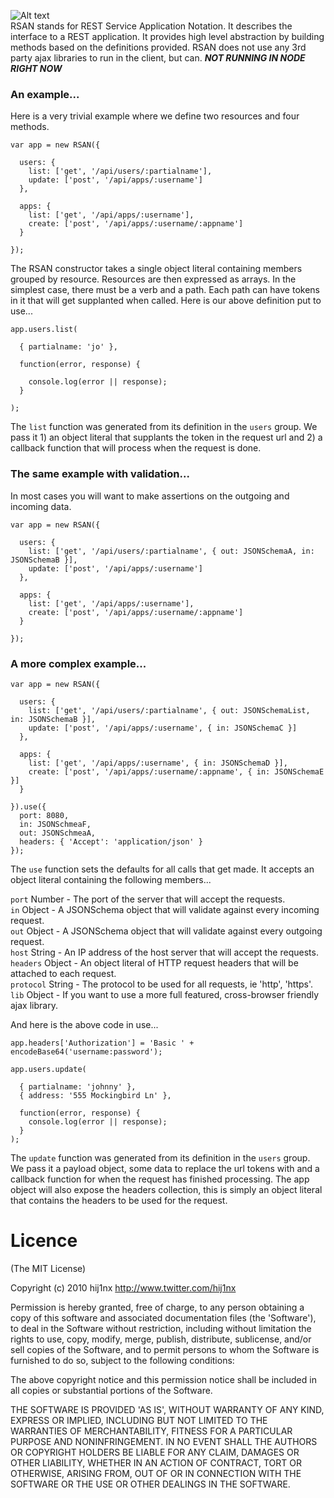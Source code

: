
![Alt text](https://github.com/hij1nx/RSAN/raw/master/logo.png)<br/>
RSAN stands for REST Service Application Notation. It describes the interface to a REST application. It provides high level abstraction by building methods based on the definitions provided. RSAN does not use any 3rd party ajax libraries to run in the client, but can. ***NOT RUNNING IN NODE RIGHT NOW***

### An example...
Here is a very trivial example where we define two resources and four methods.

    var app = new RSAN({

      users: {
        list: ['get', '/api/users/:partialname'],
        update: ['post', '/api/apps/:username']
      },

      apps: {
        list: ['get', '/api/apps/:username'],
        create: ['post', '/api/apps/:username/:appname']
      }

    });

The RSAN constructor takes a single object literal containing members grouped by resource. Resources are then expressed as arrays. In the simplest case, there must be a verb and a path. Each path can have tokens in it that will get supplanted when called. Here is our above definition put to use...

    app.users.list(

      { partialname: 'jo' },

      function(error, response) {
        
        console.log(error || response);
      }

    );

The `list` function was generated from its definition in the `users` group. We pass it 1) an object literal that supplants the token in the request url and 2) a callback function that will process when the request is done.

### The same example with validation...
In most cases you will want to make assertions on the outgoing and incoming data.

    var app = new RSAN({

      users: {
        list: ['get', '/api/users/:partialname', { out: JSONSchemaA, in: JSONSchemaB }],
        update: ['post', '/api/apps/:username']
      },

      apps: {
        list: ['get', '/api/apps/:username'],
        create: ['post', '/api/apps/:username/:appname']
      }

    });    

### A more complex example...

    var app = new RSAN({

      users: {
        list: ['get', '/api/users/:partialname', { out: JSONSchemaList, in: JSONSchemaB }],
        update: ['post', '/api/apps/:username', { in: JSONSchemaC }]
      },

      apps: {
        list: ['get', '/api/apps/:username', { in: JSONSchemaD }],
        create: ['post', '/api/apps/:username/:appname', { in: JSONSchemaE }]
      }

    }).use({
      port: 8080,
      in: JSONSchmeaF,
      out: JSONSchmeaA,
      headers: { 'Accept': 'application/json' }
    });

The `use` function sets the defaults for all calls that get made. It accepts an object literal containing the following members...

`port` Number - The port of the server that will accept the requests.<br/>
`in` Object - A JSONSchema object that will validate against every incoming request.<br/>
`out` Object - A JSONSchema object that will validate against every outgoing request.<br/>
`host` String - An IP address of the host server that will accept the requests.<br/>
`headers` Object - An object literal of HTTP request headers that will be attached to each request.<br/>
`protocol` String - The protocol to be used for all requests, ie 'http', 'https'.<br/>
`lib` Object - If you want to use a more full featured, cross-browser friendly ajax library.<br/>

And here is the above code in use...

    app.headers['Authorization'] = 'Basic ' + encodeBase64('username:password');

    app.users.update(
      
      { partialname: 'johnny' },
      { address: '555 Mockingbird Ln' },
      
      function(error, response) {
        console.log(error || response);
      }
    );

The `update` function was generated from its definition in the `users` group. We pass it a payload object, some data to replace the url tokens with and a callback function for when the request has finished processing. The app object will also expose the headers collection, this is simply an object literal that contains the headers to be used for the request.
      
# Licence

(The MIT License)

Copyright (c) 2010 hij1nx <http://www.twitter.com/hij1nx>

Permission is hereby granted, free of charge, to any person obtaining a copy of this software and associated documentation files (the 'Software'), to deal in the Software without restriction, including without limitation the rights to use, copy, modify, merge, publish, distribute, sublicense, and/or sell copies of the Software, and to permit persons to whom the Software is furnished to do so, subject to the following conditions:

The above copyright notice and this permission notice shall be included in all copies or substantial portions of the Software.

THE SOFTWARE IS PROVIDED 'AS IS', WITHOUT WARRANTY OF ANY KIND, EXPRESS OR IMPLIED, INCLUDING BUT NOT LIMITED TO THE WARRANTIES OF MERCHANTABILITY, FITNESS FOR A PARTICULAR PURPOSE AND NONINFRINGEMENT. IN NO EVENT SHALL THE AUTHORS OR COPYRIGHT HOLDERS BE LIABLE FOR ANY CLAIM, DAMAGES OR OTHER LIABILITY, WHETHER IN AN ACTION OF CONTRACT, TORT OR OTHERWISE, ARISING FROM, OUT OF OR IN CONNECTION WITH THE SOFTWARE OR THE USE OR OTHER DEALINGS IN THE SOFTWARE.
